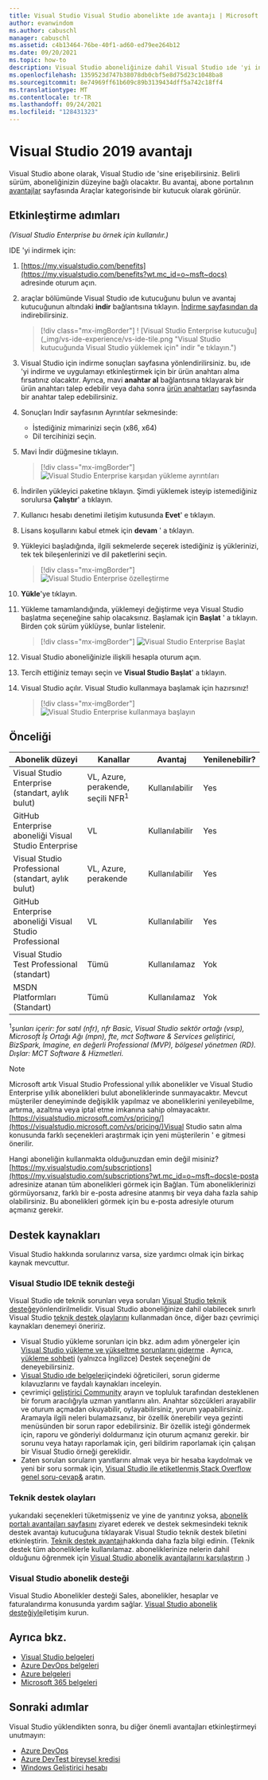 ```yaml
---
title: Visual Studio Visual Studio abonelikte ıde avantajı | Microsoft Docs
author: evanwindom
ms.author: cabuschl
manager: cabuschl
ms.assetid: c4b13464-76be-40f1-ad60-ed79ee264b12
ms.date: 09/20/2021
ms.topic: how-to
description: Visual Studio aboneliğinize dahil Visual Studio ıde 'yi indirme ve yükleme hakkında bilgi edinin
ms.openlocfilehash: 1359523d747b38078db0cbf5e8d75d23c1048ba8
ms.sourcegitcommit: 8e74969ff61b609c89b3139434dff5a742c18ff4
ms.translationtype: MT
ms.contentlocale: tr-TR
ms.lasthandoff: 09/24/2021
ms.locfileid: "128431323"
---
```

# <a name="the-visual-studio-2019-benefit"></a>Visual Studio 2019 avantajı

Visual Studio abone olarak, Visual Studio ıde 'sine erişebilirsiniz.  Belirli sürüm, aboneliğinizin düzeyine bağlı olacaktır.  Bu avantaj, abone portalının [avantajlar](https://my.visualstudio.com/benefits?wt.mc_id=o~msft~docs) sayfasında Araçlar kategorisinde bir kutucuk olarak görünür.

## <a name="activation-steps"></a>Etkinleştirme adımları

*(Visual Studio Enterprise bu örnek için kullanılır.)*

IDE 'yi indirmek için:
1. [https://my.visualstudio.com/benefits](https://my.visualstudio.com/benefits?wt.mc_id=o~msft~docs) adresinde oturum açın.
2. araçlar bölümünde Visual Studio ıde kutucuğunu bulun ve avantaj kutucuğunun altındaki **indir** bağlantısına tıklayın.  [İndirme sayfasından da](https://my.visualstudio.com/downloads?wt.mc_id=o~msft~docs) indirebilirsiniz.
   > [!div class="mx-imgBorder"]
   > ! [Visual Studio Enterprise kutucuğu] (_img/vs-ide-experience/vs-ide-tile.png "Visual Studio kutucuğunda Visual Studio yüklemek için" indir "e tıklayın.")

3. Visual Studio için indirme sonuçları sayfasına yönlendirilirsiniz. bu, ıde 'yi indirme ve uygulamayı etkinleştirmek için bir ürün anahtarı alma fırsatınız olacaktır. Ayrıca, mavi **anahtar al** bağlantısına tıklayarak bir ürün anahtarı talep edebilir veya daha sonra [ürün anahtarları](https://my.visualstudio.com/productkeys) sayfasında bir anahtar talep edebilirsiniz.
4. Sonuçları Indir sayfasının Ayrıntılar sekmesinde:
   - İstediğiniz mimarinizi seçin (x86, x64)
   - Dil tercihinizi seçin.
5. Mavi İndir düğmesine tıklayın.
   > [!div class="mx-imgBorder"]
   > ![Visual Studio Enterprise karşıdan yükleme ayrıntıları](_img/vs-ide-experience/vs-ide-download-details.png "İndirmeye başlamak için ' Indir ' düğmesine tıklayın.")
6. İndirilen yükleyici paketine tıklayın.  Şimdi yüklemek isteyip istemediğiniz sorulursa **Çalıştır**' a tıklayın.
7. Kullanıcı hesabı denetimi iletişim kutusunda **Evet**' e tıklayın.
8. Lisans koşullarını kabul etmek için **devam** ' a tıklayın.
9. Yükleyici başladığında, ilgili sekmelerde seçerek istediğiniz iş yüklerinizi, tek tek bileşenlerinizi ve dil paketlerini seçin.
   > [!div class="mx-imgBorder"]
   > ![Visual Studio Enterprise özelleştirme](_img/vs-ide-experience/vs-ide-customize-install-cropped.png "İş yükleri ve diğer bileşenler için seçimlerinizi yapın.")

10. **Yükle**'ye tıklayın.

11. Yükleme tamamlandığında, yüklemeyi değiştirme veya Visual Studio başlatma seçeneğine sahip olacaksınız.  Başlamak için **Başlat** ' a tıklayın.  Birden çok sürüm yüklüyse, bunlar listelenir.
    > [!div class="mx-imgBorder"]
    > ![Visual Studio Enterprise Başlat](_img/vs-ide-experience/vs-ide-versions.png "Visual Studio başlamak için ' Başlat ' seçeneğine tıklayın.")

12. Visual Studio aboneliğinizle ilişkili hesapla oturum açın.

13. Tercih ettiğiniz temayı seçin ve **Visual Studio Başlat**' a tıklayın.

14. Visual Studio açılır. Visual Studio kullanmaya başlamak için hazırsınız!

    > [!div class="mx-imgBorder"]
    > ![Visual Studio Enterprise kullanmaya başlayın](_img/vs-ide-experience/vs-ide-start-cropped.png "Visual Studio hoş geldiniz!")


## <a name="eligibility"></a>Önceliği

| Abonelik düzeyi                                                 |     Kanallar                                            | Avantaj                                                          | Yenilenebilir?    |
|--------------------------------------------------------------------|---------------------------------------------------------|------------------------------------------------------------------|---------------|
| Visual Studio Enterprise (standart, aylık bulut)   | VL, Azure, perakende, seçili NFR<sup>1</sup> | Kullanılabilir       |  Yes          |
| GitHub Enterprise aboneliği Visual Studio Enterprise   | VL | Kullanılabilir       |  Yes          |
| Visual Studio Professional (standart, aylık bulut) | VL, Azure, perakende                                       | Kullanılabilir                                                            |  Yes          |
| GitHub Enterprise aboneliği Visual Studio Professional | VL   | Kullanılabilir              |  Yes          |
| Visual Studio Test Professional (standart)                         | Tümü                                            | Kullanılamaz                                             |  Yok         |
| MSDN Platformları (Standart)                                          | Tümü                                              | Kullanılamaz                                              |  Yok          |

<sup>1</sup>*şunları içerir: for satıl (nfr), nfr Basic, Visual Studio sektör ortağı (vsıp), Microsoft İş Ortağı Ağı (mpn), fte, mct Software & Services geliştirici, BizSpark, Imagine, en değerli Professional (MVP), bölgesel yönetmen (RD).  Dışlar: MCT Software & Hizmetleri.*  

> [!NOTE]
> Microsoft artık Visual Studio Professional yıllık abonelikler ve Visual Studio Enterprise yıllık abonelikleri bulut aboneliklerinde sunmayacaktır. Mevcut müşteriler deneyiminde değişiklik yapılmaz ve aboneliklerini yenileyebilme, artırma, azaltma veya iptal etme imkanına sahip olmayacaktır. [https://visualstudio.microsoft.com/vs/pricing/](https://visualstudio.microsoft.com/vs/pricing/)Visual Studio satın alma konusunda farklı seçenekleri araştırmak için yeni müşterilerin ' e gitmesi önerilir.

Hangi aboneliğin kullanmakta olduğunuzdan emin değil misiniz?  [https://my.visualstudio.com/subscriptions](https://my.visualstudio.com/subscriptions?wt.mc_id=o~msft~docs)e-posta adresinize atanan tüm abonelikleri görmek için Bağlan. Tüm aboneliklerinizi görmüyorsanız, farklı bir e-posta adresine atanmış bir veya daha fazla sahip olabilirsiniz.  Bu abonelikleri görmek için bu e-posta adresiyle oturum açmanız gerekir.

## <a name="support-resources"></a>Destek kaynakları
Visual Studio hakkında sorularınız varsa, size yardımcı olmak için birkaç kaynak mevcuttur.

### <a name="visual-studio-ide-technical-support"></a>Visual Studio IDE teknik desteği
 Visual Studio ıde teknik sorunları veya soruları [Visual Studio teknik desteğe](https://visualstudio.microsoft.com/vs/support/)yönlendirilmelidir. Visual Studio aboneliğinize dahil olabilecek sınırlı Visual Studio [teknik destek olaylarını](vs-tech-support.md) kullanmadan önce, diğer bazı çevrimiçi kaynakları denemeyi öneririz.
- Visual Studio yükleme sorunları için bkz. adım adım yönergeler için [Visual Studio yükleme ve yükseltme sorunlarını giderme](https://docs.microsoft.com/visualstudio/install/troubleshooting-installation-issues) . Ayrıca, [yükleme sohbeti](https://visualstudio.microsoft.com/vs/support/#talktous) (yalnızca İngilizce) Destek seçeneğini de deneyebilirsiniz.
- [Visual Studio ıde belgeleri](https://docs.microsoft.com/visualstudio/ide/)içindeki öğreticileri, sorun giderme kılavuzlarını ve faydalı kaynakları inceleyin.
- çevrimiçi [geliştirici Community](https://developercommunity.visualstudio.com/) arayın ve topluluk tarafından desteklenen bir forum aracılığıyla uzman yanıtlarını alın. Anahtar sözcükleri arayabilir ve oturum açmadan okuyabilir, oylayabilirsiniz, yorum yapabilirsiniz. Aramayla ilgili neleri bulamazsanız, bir özellik önerebilir veya gezinti menüsünden bir sorun rapor edebilirsiniz. Bir özellik isteği göndermek için, raporu ve gönderiyi doldurmanız için oturum açmanız gerekir. bir sorunu veya hatayı raporlamak için, geri bildirim raporlamak için çalışan bir Visual Studio örneği gereklidir.
- Zaten sorulan soruların yanıtlarını almak veya bir hesaba kaydolmak ve yeni bir soru sormak için, [Visual Studio ile etiketlenmiş Stack Overflow genel soru-cevap&](https://stackoverflow.com/questions/tagged/visual-studio?tab=Newest) aratın.

### <a name="technical-support-incidents"></a>Teknik destek olayları
yukarıdaki seçenekleri tüketmişseniz ve yine de yanıtınız yoksa, [abonelik portalı avantajları sayfasını](https://my.visualstudio.com/Benefits) ziyaret ederek ve destek sekmesindeki teknik destek avantajı kutucuğuna tıklayarak Visual Studio teknik destek biletini etkinleştirin. [Teknik destek avantajı](https://docs.microsoft.com/visualstudio/subscriptions/vs-tech-support)hakkında daha fazla bilgi edinin. (Teknik destek tüm aboneliklerle kullanılamaz. aboneliklerinize nelerin dahil olduğunu öğrenmek için [Visual Studio abonelik avantajlarını karşılaştırın](https://visualstudio.microsoft.com/vs/benefits/#azure?cat=visual-studio-enterprise-subscription) .)

### <a name="visual-studio-subscription-support"></a>Visual Studio abonelik desteği
Visual Studio Abonelikler desteği Sales, abonelikler, hesaplar ve faturalandırma konusunda yardım sağlar. [Visual Studio abonelik desteğiyle](https://my.visualstudio.com/gethelp)iletişim kurun.

## <a name="see-also"></a>Ayrıca bkz.
- [Visual Studio belgeleri](/visualstudio/)
- [Azure DevOps belgeleri](/azure/devops/)
- [Azure belgeleri](/azure/)
- [Microsoft 365 belgeleri](/microsoft-365/)

## <a name="next-steps"></a>Sonraki adımlar
Visual Studio yüklendikten sonra, bu diğer önemli avantajları etkinleştirmeyi unutmayın:
- [Azure DevOps](vs-azure-devops.md)
- [Azure DevTest bireysel kredisi](vs-azure.md)
- [Windows Geliştirici hesabı](vs-windows-dev.md)
